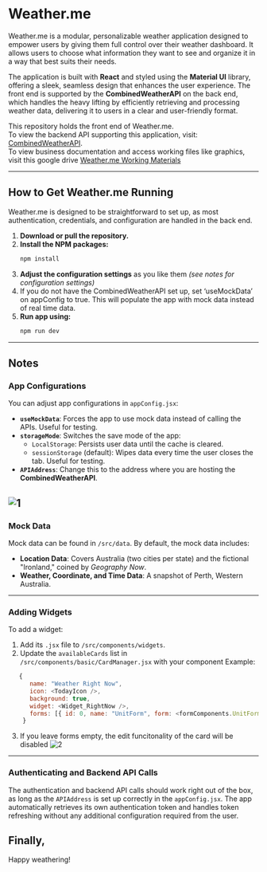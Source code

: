 # Weather.me  

Weather.me is a modular, personalizable weather application designed to empower users by giving them full control over their weather dashboard. It allows users to choose what information they want to see and organize it in a way that best suits their needs.  

The application is built with **React** and styled using the **Material UI** library, offering a sleek, seamless design that enhances the user experience. The front end is supported by the **CombinedWeatherAPI** on the back end, which handles the heavy lifting by efficiently retrieving and processing weather data, delivering it to users in a clear and user-friendly format.  

This repository holds the front end of Weather.me.  
To view the backend API supporting this application, visit: [CombinedWeatherAPI](https://github.com/Euxiac/CombinedWeatherAPI).  
To view business documentation and access working files like graphics, visit this google drive [Weather.me Working Materials](https://drive.google.com/drive/folders/115whs7jF2DHDPpa8fSlnfOi2wL2bdvz_?usp=sharing)  

---

## How to Get Weather.me Running  

Weather.me is designed to be straightforward to set up, as most authentication, credentials, and configuration are handled in the back end.  

1. **Download or pull the repository.**  
2. **Install the NPM packages:**  
   ```bash
   npm install
   ```
3. **Adjust the configuration settings** as you like them *(see notes for configuration settings)*
4. If you do not have the CombinedWeatherAPI set up, set ‘useMockData’ on appConfig to true. This will populate the app with mock data instead of real time data.
5. **Run app using:**
   ```bash
   npm run dev
   ```
---
## Notes  

### App Configurations  
You can adjust app configurations in `appConfig.jsx`:  
- **`useMockData`**: Forces the app to use mock data instead of calling the APIs. Useful for testing.  
- **`storageMode`**: Switches the save mode of the app:  
  - `LocalStorage`: Persists user data until the cache is cleared.  
  - `sessionStorage` (default): Wipes data every time the user closes the tab. Useful for testing.  
- **`APIAddress`**: Change this to the address where you are hosting the **CombinedWeatherAPI**.  

![1](https://github.com/user-attachments/assets/07adb6dc-c3ab-49dd-9220-fefea0d6a15d)
---

### Mock Data  
Mock data can be found in `/src/data`. By default, the mock data includes:  
- **Location Data**: Covers Australia (two cities per state) and the fictional "Ironland," coined by *Geography Now*.  
- **Weather, Coordinate, and Time Data**: A snapshot of Perth, Western Australia.  

---

### Adding Widgets  
To add a widget:  
1. Add its `.jsx` file to `/src/components/widgets`.  
2. Update the `availableCards` list in `/src/components/basic/CardManager.jsx` with your component
Example:  
```javascript
   {
      name: "Weather Right Now",
      icon: <TodayIcon />,
      background: true,
      widget: <Widget_RightNow />,
      forms: [{ id: 0, name: "UnitForm", form: <formComponents.UnitForm /> }],
    }
```
3. If you leave forms empty, the edit funcitonality of the card will be disabled
![2](https://github.com/user-attachments/assets/2cd8d420-55f0-4ac8-8804-d47410c37a75)


---
### Authenticating and Backend API Calls  

The authentication and backend API calls should work right out of the box, as long as the `APIAddress` is set up correctly in the `appConfig.jsx`. The app automatically retrieves its own authentication token and handles token refreshing without any additional configuration required from the user.

Finally,
---
Happy weathering!





